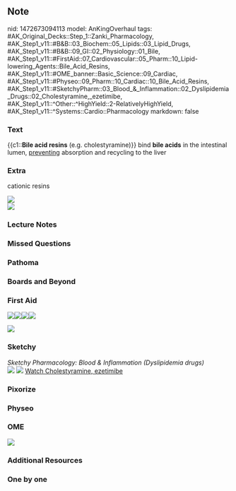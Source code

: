 ## Note
nid: 1472673094113
model: AnKingOverhaul
tags: #AK_Original_Decks::Step_1::Zanki_Pharmacology, #AK_Step1_v11::#B&B::03_Biochem::05_Lipids::03_Lipid_Drugs, #AK_Step1_v11::#B&B::09_GI::02_Physiology::01_Bile, #AK_Step1_v11::#FirstAid::07_Cardiovascular::05_Pharm::10_Lipid-lowering_Agents::Bile_Acid_Resins, #AK_Step1_v11::#OME_banner::Basic_Science::09_Cardiac, #AK_Step1_v11::#Physeo::09_Pharm::10_Cardiac::10_Bile_Acid_Resins, #AK_Step1_v11::#SketchyPharm::03_Blood_&_Inflammation::02_Dyslipidemia_Drugs::02_Cholestyramine,_ezetimibe, #AK_Step1_v11::^Other::^HighYield::2-RelativelyHighYield, #AK_Step1_v11::^Systems::Cardio::Pharmacology
markdown: false

### Text
<div>
  {{c1::<b>Bile acid resins</b> (e.g. cholestyramine)}} bind
  <b>bile acids</b> in the intestinal lumen, <u>preventing</u>
  absorption and recycling to the liver
</div>

### Extra
cationic resins
<div>
  <img src="paste-503185483498058.jpg">
  <div><img src="paste-503215548269131.jpg"></div>
</div>

### Lecture Notes


### Missed Questions


### Pathoma


### Boards and Beyond


### First Aid
<img src="paste-240672787398659.jpg"><img src=
"paste-203263622250499.jpg"><img src=
"paste-230506599809027.jpg"><img src="paste-225266739707907.jpg">
<div>
  <div><img src="paste-235252538671107.jpg"></div>
</div>

### Sketchy
<div>
  <i>Sketchy Pharmacology: Blood & Inflammation (Dyslipidemia
  drugs)</i>
</div><img src="paste-565307890466817.jpg"> <img src=
"Screen%20Shot%202019-10-01%20at%209.06.04%20AM.png"> <a href=
"https://dashboard.sketchy.com/study/medical/courses/medical-pharmacology/units/medical-pharmacology-blood-inflammation/videos/medical-pharmacology-blood-and-inflammation-dyslipidemia-drugs-cholestyramine-ezetimibe?utm_source=anki&utm_medium=partnership&utm_campaign=february_update&utm_content=medical">
Watch Cholestyramine, ezetimibe</a>

### Pixorize


### Physeo


### OME
<div class="ome-widget">
  <a href="https://onlinemeded.org/spa/cardiac?ref=anki"><img src=
  "_OME_AnkiFlashcards_Topic_2.png"></a>
</div>

### Additional Resources


### One by one

